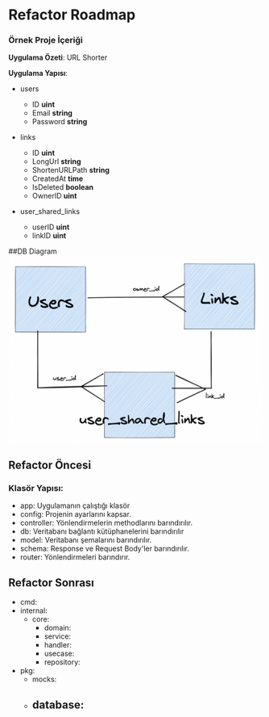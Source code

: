 # Refactor Roadmap
### Örnek Proje İçeriği
**Uygulama Özeti**: URL Shorter

**Uygulama Yapısı**: 
- users
  - ID **uint**
  - Email **string**
  - Password **string**


- links
  - ID **uint**
  - LongUrl **string**
  - ShortenURLPath **string**
  - CreatedAt **time**
  - IsDeleted **boolean**
  - OwnerID **uint**


- user_shared_links
  - userID **uint**
  - linkID **uint**

##DB Diagram
![](db_model.png)

## Refactor Öncesi
### Klasör Yapısı:
- app: Uygulamanın çalıştığı klasör
- config: Projenin ayarlarını kapsar.
- controller: Yönlendirmelerin methodlarını barındırılır.
- db: Veritabanı bağlantı kütüphanelerini barındırılır
- model: Veritabanı şemalarını barındırılır.
- schema: Response ve Request Body'ler barındırılır.
- router: Yönlendirmeleri barındırır.

## Refactor Sonrası
- cmd:
- internal:
  - core:
    - domain:
    - service:
    - handler:
    - usecase:
    - repository:
- pkg:
  - mocks:
  - database:
    - 